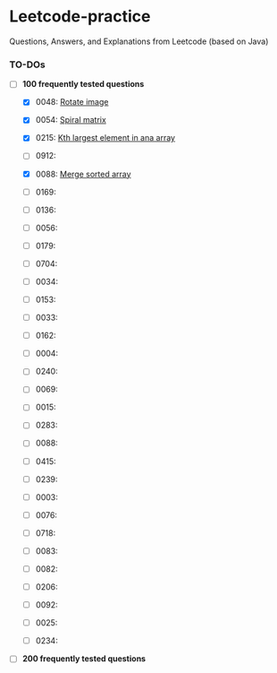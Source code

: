 # Leetcode-practice

Questions, Answers, and Explanations from Leetcode (based on Java)


### TO-DOs

- [ ] **100 frequently tested questions**
    
    - [x] 0048: [Rotate image](0048-rotate-image)
    - [x] 0054: [Spiral matrix](0054-spiral-matrix)
    - [x] 0215: [Kth largest element in ana array](0215-kth-largest-element-in-an-array)
    - [ ] 0912: []()
    - [x] 0088: [Merge sorted array](0088-merge-sorted-array)
    - [ ] 0169:
    - [ ] 0136:
    - [ ] 0056:
    - [ ] 0179:
    - [ ] 0704:
    - [ ] 0034:
    - [ ] 0153:
    - [ ] 0033:
    - [ ] 0162:
    - [ ] 0004:
    - [ ] 0240:
    - [ ] 0069:
    - [ ] 0015:
    - [ ] 0283:
    - [ ] 0088:
    - [ ] 0415:
    - [ ] 0239:
    - [ ] 0003:
    - [ ] 0076:
    - [ ] 0718:
    - [ ] 0083:
    - [ ] 0082:
    - [ ] 0206:
    - [ ] 0092:
    - [ ] 0025:
    - [ ] 0234:


- [ ] **200 frequently tested questions**

    